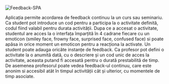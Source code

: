 ![Feedback-SPA](https://user-images.githubusercontent.com/49509151/144609343-cfe85ff2-afbf-4c22-bfff-85be22acd6e3.png)

Aplicația permite acordarea de feedback continuu la un curs sau seminariu.
Ca student pot introduce un cod pentru a participa la o activitate definită, codul fiind valabil pentru durata activității. Dupa ce a accesat o activitate, studentul are acces la o interfața împarțită în 4 cadrane fiecare cu un emoticon (smiley face, frowny face, surprised face, confused face) si poate apăsa in orice moment un emoticon pentru a reacționa la activate. Un student poate adauga oricâte instanțe de feedback.
Ca profesor pot defini o activitate la o anumită dată, cu o descriere și un cod unic de acces la activitate, aceasta putand fi accesată pentru o durată prestabilită de timp.
De asemenea profesorul poate vedea feedback-ul continuu, care este anonim si accesibil atât în timpul activității cât și ulterior, cu momentele de timp asociate.
